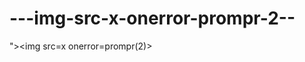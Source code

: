 ---img-src-x-onerror-prompr-2--
===============================

">&lt;img src=x onerror=prompr(2)>
